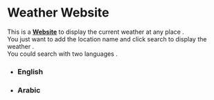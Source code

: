 # Weather Website 
This is a [**Website**](https://weater-website.herokuapp.com/) to display the current weather at any place .\
You just want to add the location name and click search to display the weather .\
You could search with two languages .
* ### English
* ### Arabic